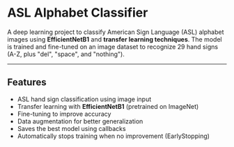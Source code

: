 # ASL Alphabet Classifier

A deep learning project to classify American Sign Language (ASL) alphabet images using **EfficientNetB1** and **transfer learning techniques**. The model is trained and fine-tuned on an image dataset to recognize 29 hand signs (A-Z, plus "del", "space", and "nothing").


---

## Features

-  ASL hand sign classification using image input
-  Transfer learning with **EfficientNetB1** (pretrained on ImageNet)
-  Fine-tuning to improve accuracy
-  Data augmentation for better generalization
-  Saves the best model using callbacks
-  Automatically stops training when no improvement (EarlyStopping)

